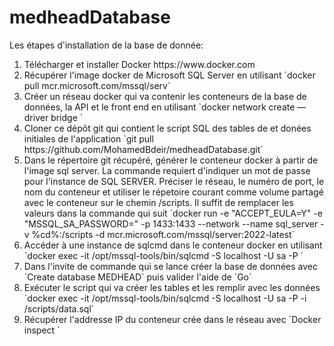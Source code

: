 # medheadDatabase

Les étapes d'installation de la base de donnée: <br>
<ol>
  <li> Télécharger et installer Docker https://www.docker.com </li>
 <li> Récupérer l'image docker de Microsoft SQL Server en utilisant
      `docker pull mcr.microsoft.com/mssql/serv` </li>
<li> Créer un réseau docker qui va contenir les conteneurs de la base de données, la API et le front end en utilisant `docker network create —driver bridge <nom_du_reseau>` </li>
<li> Cloner ce dépôt git qui contient le script SQL des tables de et donées initiales de l'application `git pull https://github.com/MohamedBdeir/medheadDatabase.git` </li>
<li> Dans le répertoire git récupéré, générer le conteneur docker à partir de l'image sql server. La commande requiert d'indiquer un mot de passe pour l'instance de SQL SERVER. Préciser le réseau, le numéro de port, le nom du conteneur et utiliser le répetoire courant comme volume partagé avec le conteneur sur le chemin /scripts. Il suffit de remplacer les valeurs dans la commande qui suit  
`docker run -e "ACCEPT_EULA=Y" -e "MSSQL_SA_PASSWORD=<Votre_mot_de_passe>" -p 1433:1433 --network <nom_du_reseau> --name sql_server -v %cd%:/scripts -d mcr.microsoft.com/mssql/server:2022-latest` </li>
<li> Accéder à une instance de sqlcmd dans le conteneur docker en utilisant `docker exec -it <nom_du_conteneur> /opt/mssql-tools/bin/sqlcmd -S localhost -U sa -P <mot_de_passe_sql>`  </li>
<li> Dans l'invite de commande qui se lance créer la base de données avec `Create database MEDHEAD` puis valider  l'aide de  `Go` </li>
<li> Exécuter le script qui va créer les tables et les remplir avec les données `docker exec -it <nom_du_conteneur> /opt/mssql-tools/bin/sqlcmd -S localhost -U sa -P <mot_de_passe_sql> -i /scripts/data.sql` </li>
<li> Récupérer l'addresse IP du conteneur crée dans le réseau avec `Docker inspect <nom_du_reseau>` </li>
